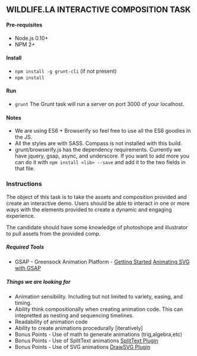 ## WILDLIFE.LA INTERACTIVE COMPOSITION TASK

#### Pre-requisites
* Node.js 0.10+
* NPM 2+

#### Install
* `npm install -g grunt-cli` (if not present)
* `npm install`

#### Run
* `grunt`
The Grunt task will run a server on port 3000 of your localhost.

#### Notes
* We are using ES6 + Browserify so feel free to use all the ES6 goodies in the JS.
* All the styles are with SASS. Compass is not installed with this build. 
* grunt/browserify.js has the dependency requirements. Currently we have jquery, gsap, async, and underscore. If you want to add more you can do it with `npm install <lib> --save` and add it to the two fields in that file.




### Instructions

The object of this task is to take the assets and composition provided and create an interactive demo. Users should be able to interact in one or more ways with the elements provided to create a dynamic and engaging experience.

The candidate should have some knowledge of photoshope and illustrator to pull assets from the provided comp.

##### Required Tools

* GSAP - Greensock Animation Platform - [Getting Started](http://greensock.com/get-started-js) [Animating SVG with GSAP](http://greensock.com/svg-tips)


##### Things we are looking for

* Animation sensibility. Including but not limited to variety, easing, and timing. 
* Ability think compositionally when creating animation code. This can intepretted as nesting and sequencing timelines.
* Readability of animation code
* Ability to create animations procedurally [iteratively]
* Bonus Points - Use of math to generate animations (trig,algebra,etc)
* Bonus Points - Use of SplitText animations [SplitText Plugin](http://greensock.com/SplitText)
* Bonus Points - Use of SVG animations [DrawSVG Plugin](http://greensock.com/drawSVG)





